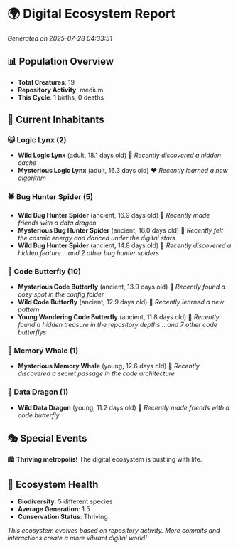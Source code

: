 # 🌍 Digital Ecosystem Report
*Generated on 2025-07-28 04:33:51*

## 📊 Population Overview
- **Total Creatures**: 19
- **Repository Activity**: medium
- **This Cycle**: 1 births, 0 deaths

## 👥 Current Inhabitants

### 🐱 Logic Lynx (2)
- **Wild Logic Lynx** (adult, 18.1 days old) 💛
  *Recently discovered a hidden cache*
- **Mysterious Logic Lynx** (adult, 16.3 days old) ❤️
  *Recently learned a new algorithm*

### 🕷️ Bug Hunter Spider (5)
- **Wild Bug Hunter Spider** (ancient, 16.9 days old) 💛
  *Recently made friends with a data dragon*
- **Mysterious Bug Hunter Spider** (ancient, 16.0 days old) 💛
  *Recently felt the cosmic energy and danced under the digital stars*
- **Wild Bug Hunter Spider** (ancient, 14.8 days old) 💚
  *Recently discovered a hidden feature*
  *...and 2 other bug hunter spiders*

### 🦋 Code Butterfly (10)
- **Mysterious Code Butterfly** (ancient, 13.9 days old) 💛
  *Recently found a cozy spot in the config folder*
- **Wild Code Butterfly** (ancient, 12.9 days old) 💛
  *Recently learned a new pattern*
- **Young Wandering Code Butterfly** (ancient, 11.8 days old) 💛
  *Recently found a hidden treasure in the repository depths*
  *...and 7 other code butterflys*

### 🐋 Memory Whale (1)
- **Mysterious Memory Whale** (young, 12.6 days old) 💚
  *Recently discovered a secret passage in the code architecture*

### 🐉 Data Dragon (1)
- **Wild Data Dragon** (young, 11.2 days old) 💚
  *Recently made friends with a code butterfly*

## 🎭 Special Events

🏙️ **Thriving metropolis!** The digital ecosystem is bustling with life.

## 🔬 Ecosystem Health
- **Biodiversity**: 5 different species
- **Average Generation**: 1.5
- **Conservation Status**: Thriving

*This ecosystem evolves based on repository activity. More commits and interactions create a more vibrant digital world!*